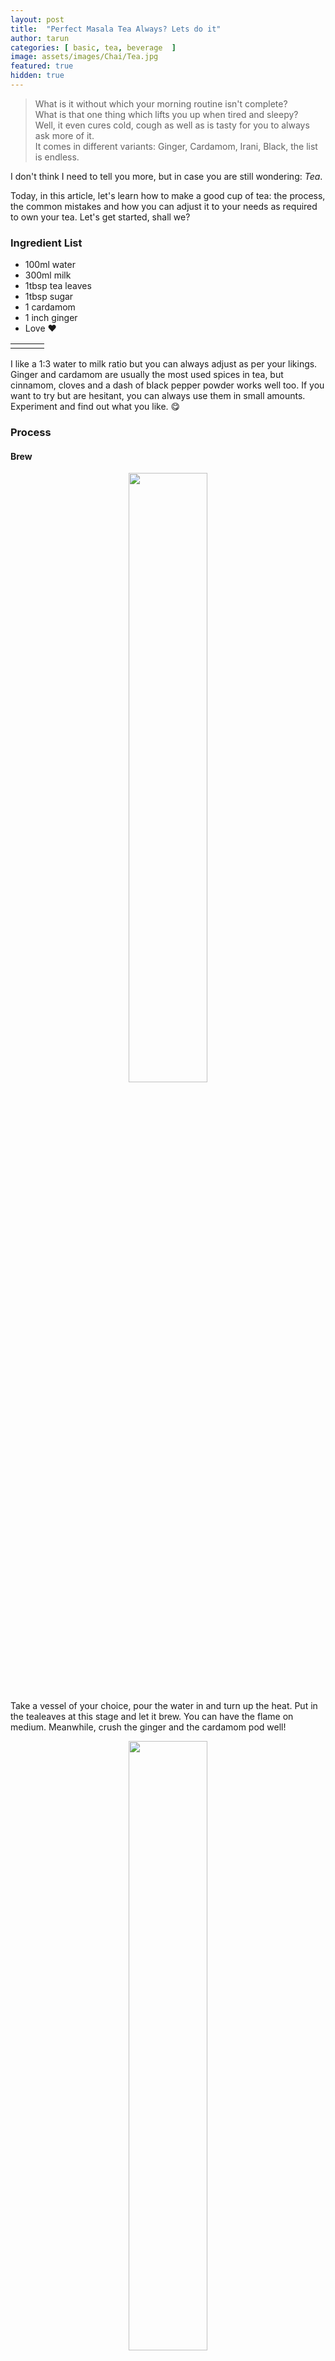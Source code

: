 ```yaml
---
layout: post
title:  "Perfect Masala Tea Always? Lets do it"
author: tarun
categories: [ basic, tea, beverage  ]
image: assets/images/Chai/Tea.jpg
featured: true
hidden: true
---
```


>What is it without which your morning routine isn't complete?  
>What is that one thing which lifts you up when tired and sleepy?  
>Well, it even cures cold, cough as well as is tasty for you to always ask more of it.  
>It comes in different variants: Ginger, Cardamom, Irani, Black, the list is endless.

I don't think I need to tell you more, but in case you are still wondering:  *Tea*.

Today, in this article, let's learn how to make a good cup of tea: the process, the common mistakes and how you can adjust it to your needs as required to own your tea. Let's get started, shall we?

### Ingredient List 
- 100ml water 
- 300ml milk 
- 1tbsp tea leaves
- 1tbsp sugar
- 1 cardamom
- 1 inch ginger
- Love ♥️

<table width="100%" border="0">
  <tr>    
  <td><img src="{{ site.baseurl }}/assets/images/Chai/water.jpg" alt="" align="left" /></td>
  <td><img src="{{ site.baseurl }}/assets/images/Chai/milk.jpg" alt="" align="right" /></td>
  <td><img src="{{ site.baseurl }}/assets/images/Chai/masala.jpg" alt="" align="center" style="width:300px height:300px;" /></td>
  </tr>  
</table>
<!--- (<img src="{{ site.baseurl }}/assets/images/Chai/masala.jpg" alt="" align="center" style="width: 90%; height: 90%;" />-->

I like a 1:3 water to milk ratio but you can always adjust as per your likings. Ginger and cardamom are usually the most used spices in tea, but cinnamom, cloves and a dash of black pepper powder works well too. If you want to try but are hesitant, you can always use them in small amounts. Experiment and find out what you like. 😋

### Process

#### Brew

<p align="center">
  <img class="shadow-lg"   src="{{ site.baseurl }}/assets/images/Chai/tealeaves.gif" style="width: 50%; height: 50%;">
</p>
 Take a vessel of your choice, pour the water in and turn up the heat. Put in the tealeaves at this stage and let it brew. You can have the flame on medium. Meanwhile, crush the ginger and the cardamom pod well!
<p align="center">
  <img class="shadow-lg"  src="{{ site.baseurl }}/assets/images/Chai/crush.jpg" style="width: 50%; height: 50%;">
</p>
Now add this crushed masala to the water.

This is the most important step of tea making, letting the tea brew patiently in the water. *Once you add milk, the tealeaves won't have a lot of effect, so please don't rush into it. Most of the people I know who struggle at making tea are the ones who are impatient here, don't be, the wait will be all worth it.* It is okay if your water reduces to even half of what you started with. :P
<p align="center">
  <img  class="shadow-lg" src="{{ site.baseurl }}/assets/images/Chai/brew.jpg" style="width: 50%; height: 50%;">
</p>

Once the brew is dark and ready, pour in the milk and stir occasionally. You may be tempted to increase the heat, but again, take a deep breath and calm your temptations. Let it come to a boil on it's own, and then you can either decrease the flame to lowest, or stir, or blow at it, to prevent the tea from spilling. Add 1 tbsp of sugar now. Let the tea get 2-3 boils. Don't worry, the successive boils are pretty quick.

<p align="center">
  <img class="shadow-lg"  src="{{ site.baseurl }}/assets/images/Chai/boil.gif" style="width: 50%; height: 50%;">
</p>


Done, strain, pour yourself and your loved ones some tea, sip on it and enjoy the warm conversations with a satisfying tea. 

#### Bonus
- You can pair the masalas according to the weather. Ginger, clove, black pepper are usually good in cold/rainy weather and something like cardamom, cinnamon, fennel are nice in summer. Please start with only a pinch of them if you are not sure of the flavour. 
- I reccommend water ratio from 20% to 50% according to what you like. 
- Try to use milk which is not pre-boiled. In my experiments, fresh milk has given much better flavour.
- Always add sugar towards the end because it releases water which slows brewing, but make sure to give at least 1 boil after adding it.
- You can make jaggery tea by substituting it for sugar, but remember to boil more since jaggery takes longer to dissolve.
- Use a vessel at least twice the volume of tea you are making, to avoid regretting spillover later. 

Now what are you waiting for? Get up and make yourself some nice tea. Let me know if you enjoyed it and have any more questions!

*Until next time...*
